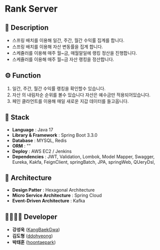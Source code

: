 # Rank Server

## 📖 Description
- 스프링 배치를 이용해 일간, 주간, 월간 수익률 집계를 합니다.
- 스프링 배치를 이용해 자산 변동률을 집계 합니다.
- 스케쥴러를 이용해 매주 월~금, 매월말일에 랭킹 정산을 진행합니다.
- 스케쥴러를 이용해 매주 월~금 자산 랭킹을 정산합니다.

## ⚙ Function
1. 일간, 주간, 월간 수익률 랭킹을 확인할수 있습니다.
2. 자산 의 내림차순 순위를 볼수 있습니다 자산은 예수금만 적용되어있습니다.
3. 페인 클라언트를 이용해 매일 새로운 지갑 데이터를 들고옵니다.
   
## 🔧 Stack
 - **Language** : Java 17
 - **Library & Framework** : Spring Boot 3.3.0
 - **Database** : MYSQL, Redis
 - **ORM** : ""
 - **Deploy** : AWS EC2 / Jenkins
 - **Dependencies** : JWT, Validation, Lombok, Model Mapper, Swagger, Eureka, Kakfa, FeignClient, springBatch, JPA, springWeb, QUeryDsl, 

## 🔧 Architecture
- **Design Patter** : Hexagonal Architecture
- **Micro Service Architecture** : Spring Cloud
- **Event-Driven Architecture** : Kafka

## 👨‍👩‍👧‍👦 Developer
*  **강성욱** ([KangBaekGwa](https://github.com/KangBaekGwa))
*  **김도형** ([ddohyeong](https://github.com/ddohyeong))
*  **박태훈** ([hoontaepark](https://github.com/hoontaepark))
